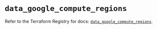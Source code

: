 # `data_google_compute_regions`

Refer to the Terraform Registry for docs: [`data_google_compute_regions`](https://registry.terraform.io/providers/hashicorp/google/5.24.0/docs/data-sources/compute_regions).
